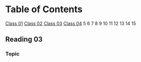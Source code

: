 # Table of Contents

[Class 01](class-01.md)
[Class 02](class-02.md)
[Class 03](class-03.md)
[Class 04](class-04.md)
5
6
7
8
9
10
11
12
13
14
15

## Reading 03

### Topic